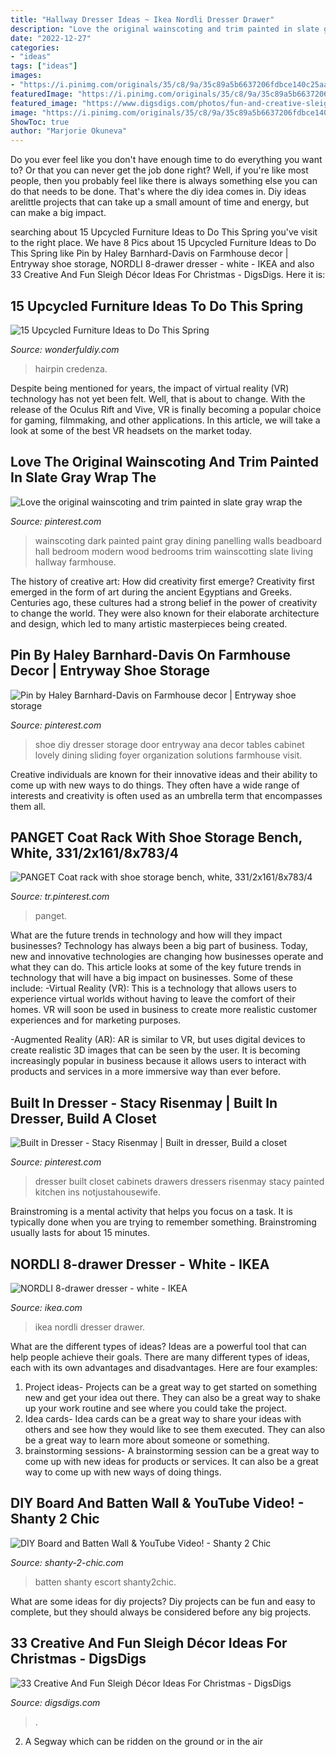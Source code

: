 ```yaml
---
title: "Hallway Dresser Ideas ~ Ikea Nordli Dresser Drawer"
description: "Love the original wainscoting and trim painted in slate gray wrap the"
date: "2022-12-27"
categories:
- "ideas"
tags: ["ideas"]
images:
- "https://i.pinimg.com/originals/35/c8/9a/35c89a5b6637206fdbce140c25aa7810.jpg"
featuredImage: "https://i.pinimg.com/originals/35/c8/9a/35c89a5b6637206fdbce140c25aa7810.jpg"
featured_image: "https://www.digsdigs.com/photos/fun-and-creative-sleigh-decor-ideas-for-christmas-11-554x776.jpg"
image: "https://i.pinimg.com/originals/35/c8/9a/35c89a5b6637206fdbce140c25aa7810.jpg"
ShowToc: true
author: "Marjorie Okuneva"
---
```



Do you ever feel like you don't have enough time to do everything you want to? Or that you can never get the job done right? Well, if you're like most people, then you probably feel like there is always something else you can do that needs to be done. That's where the diy idea comes in. Diy ideas arelittle projects that can take up a small amount of time and energy, but can make a big impact.

	

		
searching about 15 Upcycled Furniture Ideas to Do This Spring you've visit to the right place. We have 8 Pics about 15 Upcycled Furniture Ideas to Do This Spring like Pin by Haley Barnhard-Davis on Farmhouse decor | Entryway shoe storage, NORDLI 8-drawer dresser - white - IKEA and also 33 Creative And Fun Sleigh Décor Ideas For Christmas - DigsDigs. Here it is:
		
    
## 15 Upcycled Furniture Ideas To Do This Spring

<img loading=lazy src="https://cdn.wonderfuldiy.com/wp-content/uploads/2017/02/Card-catalogue-credenza.jpg" onerror="this.onerror=null;this.src='https://tse2.mm.bing.net/th?id=OIP.XD4MMv9_MHKTc1Z_CMNJTgHaLG&amp;pid=15.1';" alt="15 Upcycled Furniture Ideas to Do This Spring">

_Source: wonderfuldiy.com_

>hairpin credenza. 

	

Despite being mentioned for years, the impact of virtual reality (VR) technology has not yet been felt. Well, that is about to change. With the release of the Oculus Rift and Vive, VR is finally becoming a popular choice for gaming, filmmaking, and other applications. In this article, we will take a look at some of the best VR headsets on the market today.

    
## Love The Original Wainscoting And Trim Painted In Slate Gray Wrap The

<img loading=lazy src="https://s-media-cache-ak0.pinimg.com/736x/55/c1/a7/55c1a7ba6ad9639f985aba07612c287b--black-wainscoting-dark-wainscotting.jpg" onerror="this.onerror=null;this.src='https://tse2.mm.bing.net/th?id=OIP.ouv_3urJVj8MCGXjURrBlQHaLI&amp;pid=15.1';" alt="Love the original wainscoting and trim painted in slate gray wrap the">

_Source: pinterest.com_

>wainscoting dark painted paint gray dining panelling walls beadboard hall bedroom modern wood bedrooms trim wainscotting slate living hallway farmhouse. 

	

The history of creative art: How did creativity first emerge?
Creativity first emerged in the form of art during the ancient Egyptians and Greeks. Centuries ago, these cultures had a strong belief in the power of creativity to change the world. They were also known for their elaborate architecture and design, which led to many artistic masterpieces being created.

    
## Pin By Haley Barnhard-Davis On Farmhouse Decor | Entryway Shoe Storage

<img loading=lazy src="https://i.pinimg.com/originals/35/c8/9a/35c89a5b6637206fdbce140c25aa7810.jpg" onerror="this.onerror=null;this.src='https://tse1.mm.bing.net/th?id=OIP.LKJeadPdzIYsnym3uysP5gHaJ4&amp;pid=15.1';" alt="Pin by Haley Barnhard-Davis on Farmhouse decor | Entryway shoe storage">

_Source: pinterest.com_

>shoe diy dresser storage door entryway ana decor tables cabinet lovely dining sliding foyer organization solutions farmhouse visit. 

	

Creative individuals are known for their innovative ideas and their ability to come up with new ways to do things. They often have a wide range of interests and creativity is often used as an umbrella term that encompasses them all.

    
## PANGET Coat Rack With Shoe Storage Bench, White, 331/2x161/8x783/4

<img loading=lazy src="https://i.pinimg.com/736x/c8/b1/6e/c8b16e09dcb573b5f489342bb4c3fbea.jpg" onerror="this.onerror=null;this.src='https://tse3.mm.bing.net/th?id=OIP.4hIQ_8O0B-8jqMZ-gwNFKQHaHa&amp;pid=15.1';" alt="PANGET Coat rack with shoe storage bench, white, 331/2x161/8x783/4">

_Source: tr.pinterest.com_

>panget. 

	

What are the future trends in technology and how will they impact businesses?
Technology has always been a big part of business. Today, new and innovative technologies are changing how businesses operate and what they can do. This article looks at some of the key future trends in technology that will have a big impact on businesses. Some of these include:
-Virtual Reality (VR): This is a technology that allows users to experience virtual worlds without having to leave the comfort of their homes. VR will soon be used in business to create more realistic customer experiences and for marketing purposes.

-Augmented Reality (AR): AR is similar to VR, but uses digital devices to create realistic 3D images that can be seen by the user. It is becoming increasingly popular in business because it allows users to interact with products and services in a more immersive way than ever before.

    
## Built In Dresser - Stacy Risenmay | Built In Dresser, Build A Closet

<img loading=lazy src="https://i.pinimg.com/originals/f4/e2/c8/f4e2c8ca38e09a4b5161cda03b987648.jpg" onerror="this.onerror=null;this.src='https://tse1.mm.bing.net/th?id=OIP.UD7MScJ-z_br02Yx8MJceAHaJ4&amp;pid=15.1';" alt="Built in Dresser - Stacy Risenmay | Built in dresser, Build a closet">

_Source: pinterest.com_

>dresser built closet cabinets drawers dressers risenmay stacy painted kitchen ins notjustahousewife. 

	

Brainstroming is a mental activity that helps you focus on a task. It is typically done when you are trying to remember something. Brainstroming usually lasts for about 15 minutes.

    
## NORDLI 8-drawer Dresser - White - IKEA

<img loading=lazy src="https://www.ikea.com/ca/en/images/products/nordli-chest-of-8-drawers__0786195_PE765410_S5.JPG" onerror="this.onerror=null;this.src='https://tse4.mm.bing.net/th?id=OIP.ObbAkS3KjfIqZfGMVRWXGwHaHa&amp;pid=15.1';" alt="NORDLI 8-drawer dresser - white - IKEA">

_Source: ikea.com_

>ikea nordli dresser drawer. 

	

What are the different types of ideas?
Ideas are a powerful tool that can help people achieve their goals. There are many different types of ideas, each with its own advantages and disadvantages. Here are four examples: 
1. Project ideas- Projects can be a great way to get started on something new and get your idea out there. They can also be a great way to shake up your work routine and see where you could take the project. 
2. Idea cards- Idea cards can be a great way to share your ideas with others and see how they would like to see them executed. They can also be a great way to learn more about someone or something. 
3. brainstorming sessions- A brainstorming session can be a great way to come up with new ideas for products or services. It can also be a great way to come up with new ways of doing things.

    
## DIY Board And Batten Wall &amp; YouTube Video! - Shanty 2 Chic

<img loading=lazy src="https://www.shanty-2-chic.com/wp-content/uploads/2016/08/DIY-Board-and-Batten-Wall-by-Shanty2Chic.jpg" onerror="this.onerror=null;this.src='https://tse1.mm.bing.net/th?id=OIP.-zEBxLsP0g1V6DmQ9fyOOQHaJ4&amp;pid=15.1';" alt="DIY Board and Batten Wall &amp; YouTube Video! - Shanty 2 Chic">

_Source: shanty-2-chic.com_

>batten shanty escort shanty2chic. 

	

What are some ideas for diy projects?
Diy projects can be fun and easy to complete, but they should always be considered before any big projects.

    
## 33 Creative And Fun Sleigh Décor Ideas For Christmas - DigsDigs

<img loading=lazy src="https://www.digsdigs.com/photos/fun-and-creative-sleigh-decor-ideas-for-christmas-11-554x776.jpg" onerror="this.onerror=null;this.src='https://tse3.mm.bing.net/th?id=OIP.WXcljXAyZ6R5v1EmjD74SgHaKX&amp;pid=15.1';" alt="33 Creative And Fun Sleigh Décor Ideas For Christmas - DigsDigs">

_Source: digsdigs.com_

>. 

	

2. A Segway which can be ridden on the ground or in the air

